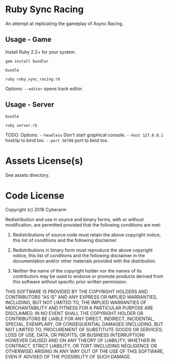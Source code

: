 # Ruby Sync Racing
An attempt at replicating the gameplay of Async Racing.

## Usage - Game
Install Ruby 2.2+ for your system.

`gem install bundler`

`bundle`

`ruby ruby_sync_racing.rb`

Options: `--editor` opens track editor.

## Usage - Server
`bundle`

`ruby server.rb`

TODO: Options: `--headless` Don't start graphical console. `--host 127.0.0.1` host/ip to bind too. `--port 56789` port to bind too.

# Assets License(s)
See assets directory.

# Code License
Copyright (c) 2016 Cyberarm

Redistribution and use in source and binary forms, with or without modification, are permitted provided that the following conditions are met:

1. Redistributions of source code must retain the above copyright notice, this list of conditions and the following disclaimer.

2. Redistributions in binary form must reproduce the above copyright notice, this list of conditions and the following disclaimer in the documentation and/or other materials provided with the distribution.

3. Neither the name of the copyright holder nor the names of its contributors may be used to endorse or promote products derived from this software without specific prior written permission.

THIS SOFTWARE IS PROVIDED BY THE COPYRIGHT HOLDERS AND CONTRIBUTORS "AS IS" AND ANY EXPRESS OR IMPLIED WARRANTIES, INCLUDING, BUT NOT LIMITED TO, THE IMPLIED WARRANTIES OF MERCHANTABILITY AND FITNESS FOR A PARTICULAR PURPOSE ARE DISCLAIMED. IN NO EVENT SHALL THE COPYRIGHT HOLDER OR CONTRIBUTORS BE LIABLE FOR ANY DIRECT, INDIRECT, INCIDENTAL, SPECIAL, EXEMPLARY, OR CONSEQUENTIAL DAMAGES (INCLUDING, BUT NOT LIMITED TO, PROCUREMENT OF SUBSTITUTE GOODS OR SERVICES; LOSS OF USE, DATA, OR PROFITS; OR BUSINESS INTERRUPTION) HOWEVER CAUSED AND ON ANY THEORY OF LIABILITY, WHETHER IN CONTRACT, STRICT LIABILITY, OR TORT (INCLUDING NEGLIGENCE OR OTHERWISE) ARISING IN ANY WAY OUT OF THE USE OF THIS SOFTWARE, EVEN IF ADVISED OF THE POSSIBILITY OF SUCH DAMAGE.
